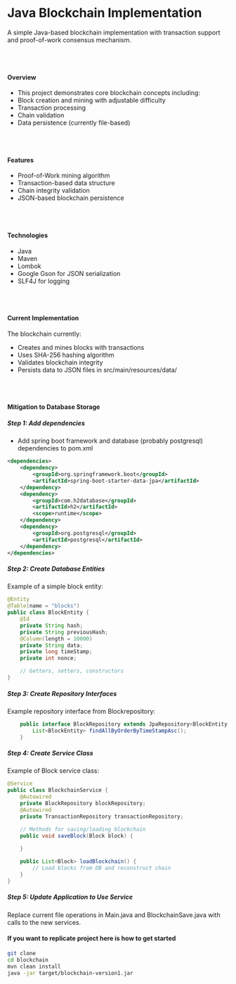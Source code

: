 # Java Blockchain Implementation

A simple Java-based blockchain implementation with transaction support and proof-of-work consensus mechanism.

<br/>
<br/>

#### Overview

- This project demonstrates core blockchain concepts including:
- Block creation and mining with adjustable difficulty
- Transaction processing
- Chain validation
- Data persistence (currently file-based)

<br/>
<br/>

#### Features
- Proof-of-Work mining algorithm
- Transaction-based data structure
- Chain integrity validation
- JSON-based blockchain persistence

<br/>
<br/>

#### Technologies
- Java
- Maven
- Lombok
- Google Gson for JSON serialization
- SLF4J for logging

<br/>
<br/>

#### Current Implementation

The blockchain currently:

- Creates and mines blocks with transactions
- Uses SHA-256 hashing algorithm
- Validates blockchain integrity
- Persists data to JSON files in src/main/resources/data/

<br/>
<br/>

#### Mitigation to Database Storage

##### Step 1: Add dependencies

- Add spring boot framework and database (probably postgresql) dependencies to pom.xml

```xml
<dependencies>
    <dependency>
        <groupId>org.springframework.boot</groupId>
        <artifactId>spring-boot-starter-data-jpa</artifactId>
    </dependency>
    <dependency>
        <groupId>com.h2database</groupId>
        <artifactId>h2</artifactId>
        <scope>runtime</scope>
    </dependency>
    <dependency>
        <groupId>org.postgresql</groupId>
        <artifactId>postgresql</artifactId>
    </dependency>
</dependencies>
```

##### Step 2: Create Database Entities

Example of a simple block entity:

```java
@Entity
@Table(name = "blocks")
public class BlockEntity {
    @Id
    private String hash;
    private String previousHash;
    @Column(length = 10000)
    private String data;
    private long timeStamp;
    private int nonce;

    // Getters, setters, constructors
}
```

##### Step 3: Create Repository Interfaces

Example repository interface from Blockrepository:

```java
    public interface BlockRepository extends JpaRepository<BlockEntity, String> {
        List<BlockEntity> findAllByOrderByTimeStampAsc();
    }
```

##### Step 4: Create Service Class

Example of Block service class:

```java
@Service
public class BlockchainService {
    @Autowired
    private BlockRepository blockRepository;
    @Autowired
    private TransactionRepository transactionRepository;

    // Methods for saving/loading blockchain
    public void saveBlock(Block block) {
   
    }

    public List<Block> loadBlockchain() {
        // Load blocks from DB and reconstruct chain
    }
}
```

##### Step 5: Update Application to Use Service

Replace current file operations in Main.java and BlockchainSave.java with calls to the new services.

#### If you want to replicate project here is how to get started

```bash
git clone 
cd blockchain
mvn clean install
java -jar target/blockchain-version1.jar
```
